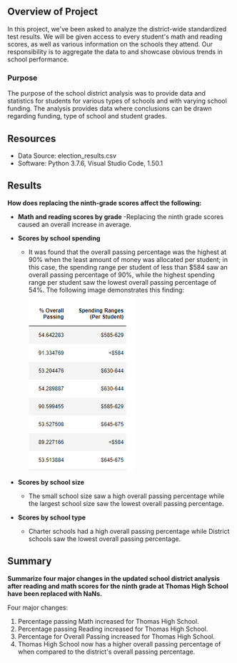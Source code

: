 

## Overview of Project

In this project, we've been asked to analyze the district-wide standardized test results. We will be given access to every student's math and reading scores, as well as various information on the schools they attend. Our responsibility is to aggregate the data to and showcase obvious trends in school performance.

### Purpose

The purpose of the school district analysis was to provide data and statistics for students for various types of schools and with varying school funding.  The analysis provides data where conclusions can be drawn regarding funding, type of school and student grades. 

## Resources

-	Data Source: election_results.csv
-	Software: Python 3.7.6, Visual Studio Code, 1.50.1

## Results

**How does replacing the ninth-grade scores affect the following:**

 - **Math and reading scores by grade**
	-Replacing the ninth grade scores caused an overall increase in average.
 
- **Scores by school spending**
	- It was found that the overall passing percentage was the highest at 90% when the least amount of money was allocated per student; in this case, the spending range per student of less than $584 saw an overall passing percentage of 90%, while the highest spending range per student saw the lowest overall passing percentage of 54%. The following image demonstrates this finding:
![per_spending](https://github.com/chreroax1/School_District_Analysis/blob/main/Resources/per_spending.png)


 - **Scores by school size** 
	- The small school size saw a high overall passing percentage while the largest school size saw the lowest overall passing percentage. 

 - **Scores by school type**
	- Charter schools had a high overall passing percentage while District schools saw the lowest overall passing percentage. 

## Summary 
**Summarize four major changes in the updated school district analysis after reading and math scores for the ninth grade at Thomas High School have been replaced with NaNs.**

Four major changes:
1. Percentage passing Math increased for Thomas High School.
2. Percentage passing Reading increased for Thomas High School.
3. Percentage for Overall Passing increased for Thomas High School. 
4. Thomas High School now has a higher overall passing percentage of when compared to the district's overall passing percentage.

